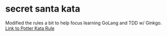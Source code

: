 secret santa kata
============

Modified the rules a bit to help focus learning GoLang and TDD w/ Ginkgo.  [Link to Potter Kata Rule](http://rubyquiz.com/quiz2.html)
